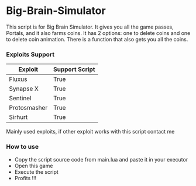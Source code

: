 # Big-Brain-Simulator

This script is for Big Brain Simulator. It gives you all the game passes, Portals, and it also farms coins. It has 2 options: one to delete coins and one to delete coin animation. There is a function that also gets you all the coins.

### Exploits Support

Exploit | Support Script
------------ | -------------
Fluxus | True
Synapse X | True
Sentinel | True
Protosmasher | True
Sirhurt | True

Mainly used exploits, if other exploit works with this script contact me

### How to use

* Copy the script source code from main.lua and paste it in your executor
* Open this game
* Execute the script
* Profits !!!
